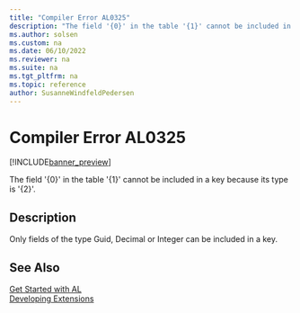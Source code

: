 ```yaml
---
title: "Compiler Error AL0325"
description: "The field '{0}' in the table '{1}' cannot be included in a key because its type is '{2}'."
ms.author: solsen
ms.custom: na
ms.date: 06/10/2022
ms.reviewer: na
ms.suite: na
ms.tgt_pltfrm: na
ms.topic: reference
author: SusanneWindfeldPedersen
---
```

[//]: # (START>DO_NOT_EDIT)
[//]: # (IMPORTANT:Do not edit any of the content between here and the END>DO_NOT_EDIT.)
[//]: # (Any modifications should be made in the .xml files in the ModernDev repo.)
# Compiler Error AL0325

[!INCLUDE[banner_preview](../includes/banner_preview.md)]

The field '{0}' in the table '{1}' cannot be included in a key because its type is '{2}'.

## Description
Only fields of the type Guid, Decimal or Integer can be included in a key.  

[//]: # (IMPORTANT: END>DO_NOT_EDIT)
## See Also  
[Get Started with AL](../devenv-get-started.md)  
[Developing Extensions](../devenv-dev-overview.md)  